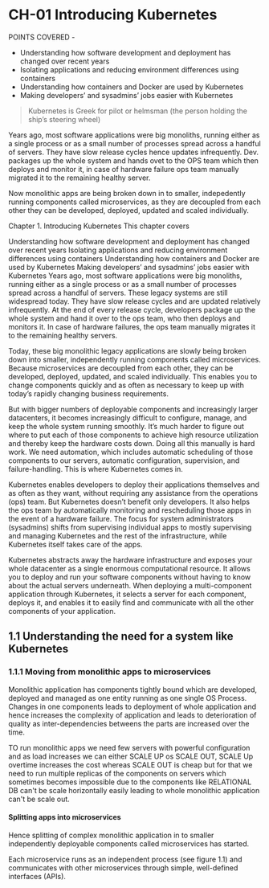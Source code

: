 # CH-01 Introducing Kubernetes

POINTS COVERED - 

- Understanding how software development and deployment has changed over recent years
- Isolating applications and reducing environment differences using containers
- Understanding how containers and Docker are used by Kubernetes
- Making developers’ and sysadmins’ jobs easier with Kubernetes 

> Kubernetes is Greek for pilot or helmsman (the person holding the ship’s steering wheel)

Years ago, most software applications were big monoliths, running either as a single process or as a small number of processes spread across a handful of servers. They have slow release cycles hence updates infrequently. Dev. packages up the whole system and hands ovet to the OPS team which then deploys and monitor it, in case of hardware failure ops team manually migrated it to the remaining healthy server.

Now monolithic apps are being broken down in to smaller, indepedently running components called microservices, as they are decoupled from each other they can be developed, deployed, updated and scaled individually. 


Chapter 1. Introducing Kubernetes
This chapter covers

Understanding how software development and deployment has changed over recent years
Isolating applications and reducing environment differences using containers
Understanding how containers and Docker are used by Kubernetes
Making developers’ and sysadmins’ jobs easier with Kubernetes
Years ago, most software applications were big monoliths, running either as a single process or as a small number of processes spread across a handful of servers. These legacy systems are still widespread today. They have slow release cycles and are updated relatively infrequently. At the end of every release cycle, developers package up the whole system and hand it over to the ops team, who then deploys and monitors it. In case of hardware failures, the ops team manually migrates it to the remaining healthy servers.

Today, these big monolithic legacy applications are slowly being broken down into smaller, independently running components called microservices. Because microservices are decoupled from each other, they can be developed, deployed, updated, and scaled individually. This enables you to change components quickly and as often as necessary to keep up with today’s rapidly changing business requirements.

But with bigger numbers of deployable components and increasingly larger datacenters, it becomes increasingly difficult to configure, manage, and keep the whole system running smoothly. It’s much harder to figure out where to put each of those components to achieve high resource utilization and thereby keep the hardware costs down. Doing all this manually is hard work. We need automation, which includes automatic scheduling of those components to our servers, automatic configuration, supervision, and failure-handling. This is where Kubernetes comes in.

Kubernetes enables developers to deploy their applications themselves and as often as they want, without requiring any assistance from the operations (ops) team. But Kubernetes doesn’t benefit only developers. It also helps the ops team by automatically monitoring and rescheduling those apps in the event of a hardware failure. The focus for system administrators (sysadmins) shifts from supervising individual apps to mostly supervising and managing Kubernetes and the rest of the infrastructure, while Kubernetes itself takes care of the apps.

Kubernetes abstracts away the hardware infrastructure and exposes your whole datacenter as a single enormous computational resource. It allows you to deploy and run your software components without having to know about the actual servers underneath. When deploying a multi-component application through Kubernetes, it selects a server for each component, deploys it, and enables it to easily find and communicate with all the other components of your application.


## 1.1  Understanding the need for a system like Kubernetes 

### 1.1.1 Moving from monolithic apps to microservices

Monolithic application has components tightly bound which are developed, deployed and managed as one entity running as one single OS Process. Changes in one components leads to deployment of whole application and hence increases the complexity of application and leads to deterioration of quality as inter-dependencies betweens the parts are increased over the time.

TO run monolithic apps we need few servers with powerful configuration and as load increases we can either SCALE UP os SCALE OUT, SCALE Up overtime increases the cost whereas SCALE OUT is cheap but for that we need to run multiple replicas of the components on servers which sometimes becomes impossible due to the components like RELATIONAL DB can't be scale horizontally easily leading to whole monolithic application can't be scale out.

#### Splitting apps into microservices 

Hence splitting of complex monolithic application in to smaller independently deployable components called microservices has started. 

Each microservice runs as an independent process (see figure 1.1) and communicates with other microservices through simple, well-defined interfaces (APIs).




